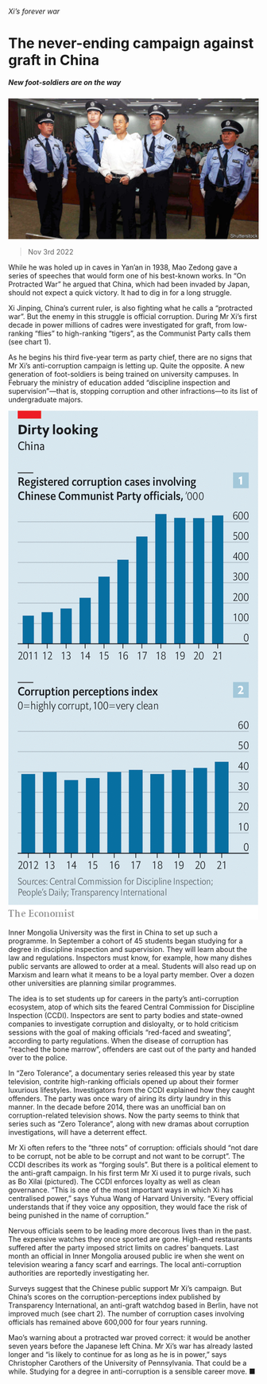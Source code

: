 ###### Xi’s forever war

# The never-ending campaign against graft in China 

##### New foot-soldiers are on the way 

![image](images/20221105_CNP003.jpg) 

> Nov 3rd 2022 

While he was holed up in caves in Yan’an in 1938, Mao Zedong gave a series of speeches that would form one of his best-known works. In “On Protracted War” he argued that China, which had been invaded by Japan, should not expect a quick victory. It had to dig in for a long struggle.

Xi Jinping, China’s current ruler, is also fighting what he calls a “protracted war”. But the enemy in this struggle is official corruption. During Mr Xi’s first decade in power millions of cadres were investigated for graft, from low-ranking “flies” to high-ranking “tigers”, as the Communist Party calls them (see chart 1).

As he begins his third five-year term as party chief, there are no signs that Mr Xi’s anti-corruption campaign is letting up. Quite the opposite. A new generation of foot-soldiers is being trained on university campuses. In February the ministry of education added “discipline inspection and supervision”—that is, stopping corruption and other infractions—to its list of undergraduate majors. 

![image](images/20221105_CNC602.png) 


Inner Mongolia University was the first in China to set up such a programme. In September a cohort of 45 students began studying for a degree in discipline inspection and supervision. They will learn about the law and regulations. Inspectors must know, for example, how many dishes public servants are allowed to order at a meal. Students will also read up on Marxism and learn what it means to be a loyal party member. Over a dozen other universities are planning similar programmes. 

The idea is to set students up for careers in the party’s anti-corruption ecosystem, atop of which sits the feared Central Commission for Discipline Inspection (CCDI). Inspectors are sent to party bodies and state-owned companies to investigate corruption and disloyalty, or to hold criticism sessions with the goal of making officials “red-faced and sweating”, according to party regulations. When the disease of corruption has “reached the bone marrow”, offenders are cast out of the party and handed over to the police.

In “Zero Tolerance”, a documentary series released this year by state television, contrite high-ranking officials opened up about their former luxurious lifestyles. Investigators from the CCDI explained how they caught offenders. The party was once wary of airing its dirty laundry in this manner. In the decade before 2014, there was an unofficial ban on corruption-related television shows. Now the party seems to think that series such as “Zero Tolerance”, along with new dramas about corruption investigations, will have a deterrent effect.

Mr Xi often refers to the “three nots” of corruption: officials should “not dare to be corrupt, not be able to be corrupt and not want to be corrupt”. The CCDI describes its work as “forging souls”. But there is a political element to the anti-graft campaign. In his first term Mr Xi used it to purge rivals, such as Bo Xilai (pictured). The CCDI enforces loyalty as well as clean governance. “This is one of the most important ways in which Xi has centralised power,” says Yuhua Wang of Harvard University. “Every official understands that if they voice any opposition, they would face the risk of being punished in the name of corruption.”

Nervous officials seem to be leading more decorous lives than in the past. The expensive watches they once sported are gone. High-end restaurants suffered after the party imposed strict limits on cadres’ banquets. Last month an official in Inner Mongolia aroused public ire when she went on television wearing a fancy scarf and earrings. The local anti-corruption authorities are reportedly investigating her. 

Surveys suggest that the Chinese public support Mr Xi’s campaign. But China’s scores on the corruption-perceptions index published by Transparency International, an anti-graft watchdog based in Berlin, have not improved much (see chart 2). The number of corruption cases involving officials has remained above 600,000 for four years running.

Mao’s warning about a protracted war proved correct: it would be another seven years before the Japanese left China. Mr Xi’s war has already lasted longer and “is likely to continue for as long as he is in power,” says Christopher Carothers of the University of Pennsylvania. That could be a while. Studying for a degree in anti-corruption is a sensible career move. ■


